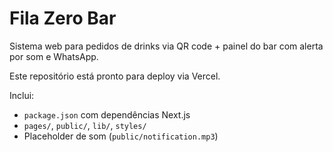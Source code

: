 
# Fila Zero Bar

Sistema web para pedidos de drinks via QR code + painel do bar com alerta por som e WhatsApp.

Este repositório está pronto para deploy via Vercel.

Inclui:
- `package.json` com dependências Next.js
- `pages/`, `public/`, `lib/`, `styles/`
- Placeholder de som (`public/notification.mp3`)

